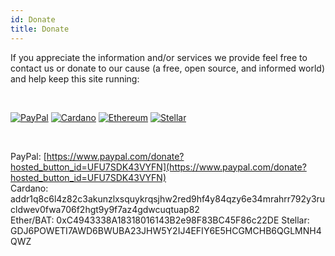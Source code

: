 ```yaml
---
id: Donate
title: Donate
---
```


If you appreciate the information and/or services we provide feel free to contact us or donate to our cause (a free, open source, and informed world) and help keep this site running:

<br/>

[<img alt="PayPal" src="/img/paypal.png" />](https://www.paypal.com/donate?hosted_button_id=UFU7SDK43VYFN)
[<img alt="Cardano" src="/img/cardano.png" />](https://cardano.org/)
[<img alt="Ethereum" src="/img/ethereum.png" />](https://ethereum.org/)
[<img alt="Stellar" src="/img/stellar.png" />](https://www.stellar.org/)

<br/>

PayPal: [https://www.paypal.com/donate?hosted_button_id=UFU7SDK43VYFN](https://www.paypal.com/donate?hosted_button_id=UFU7SDK43VYFN)<br/>
Cardano: addr1q8c6l4z82c3akunzlxsquykrqsjhw2red9hf4y84qzy6e34mrahrr792y3rucldwev0fwa706f2hgt9y9f7az4gdwcuqtuap82<br/>
Ether/BAT: 0xC4943338A18318016143B2e98F83BC45F86c22DE
Stellar: GDJ6POWETI7AWD6BWUBA23JHW5Y2IJ4EFIY6E5HCGMCHB6QGLMNH4QWZ<br/>
